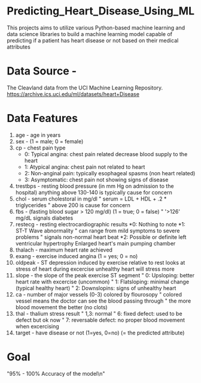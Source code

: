 # Predicting_Heart_Disease_Using_ML
This projects aims to utilize various Python-based machine learning and data science libraries to build a machine learning model capable of predicting if a patient has heart disease or not based on their medical attributes
    
  # Data Source - 
  The Cleavland data from the UCI Machine Learning Repository. https://archive.ics.uci.edu/ml/datasets/heart+Disease
  
# Data Features
1. age - age in years
2. sex - (1 = male; 0 = female)
3. cp - chest pain type
    * 0: Typical angina: chest pain related decrease blood supply to the heart
    * 1: Atypical angina: chest pain not related to heart
    * 2: Non-anginal pain: typically esophageal spasms (non heart related)
    * 3: Asymptomatic: chest pain not showing signs of disease
4. trestbps - resting blood pressure (in mm Hg on admission to the hospital) anything above 130-140 is typically cause for concern
5. chol - serum cholestoral in mg/dl
    "    serum = LDL + HDL + .2 * triglycerides
    "    above 200 is cause for concern
6. fbs - (fasting blood sugar > 120 mg/dl) (1 = true; 0 = false)
    "    '>126' mg/dL signals diabetes
7. restecg - resting electrocardiographic results
    *0: Nothing to note
    *1: ST-T Wave abnormality
    "       can range from mild symptoms to severe problems
    "       signals non-normal heart beat
    *2: Possible or definite left ventricular hypertrophy
        Enlarged heart's main pumping chamber
9. thalach - maximum heart rate achieved
10. exang - exercise induced angina (1 = yes; 0 = no)
11. oldpeak - ST depression induced by exercise relative to rest looks at stress of heart during excercise unhealthy heart will stress more
12. slope - the slope of the peak exercise ST segment
    "    0: Upsloping: better heart rate with excercise (uncommon)
    "    1: Flatsloping: minimal change (typical healthy heart)
    "    2: Downslopins: signs of unhealthy heart
13. ca - number of major vessels (0-3) colored by flourosopy
    "    colored vessel means the doctor can see the blood passing through
    "    the more blood movement the better (no clots)
14. thal - thalium stress result
    "    1,3: normal
    "    6: fixed defect: used to be defect but ok now
    "    7: reversable defect: no proper blood movement when excercising
15. target - have disease or not (1=yes, 0=no) (= the predicted attribute)
  
# Goal 
"95% - 100% Accuracy of the model\n"
  
